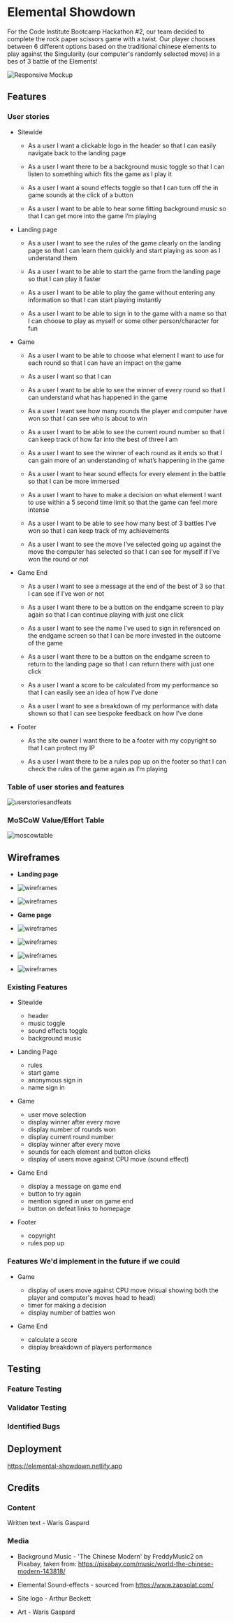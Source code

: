 # Elemental Showdown

For the Code Institute Bootcamp Hackathon #2, our team decided to complete the rock paper scissors game with a twist. Our player chooses between 6 different options based on the traditional chinese elements to play against the Singularity (our computer's randomly selected move) in a bes of 3 battle of the Elements!


![Responsive Mockup](./assets/img/responsive-mockup.png)

## Features 


### User stories

- Sitewide

    - As a user I want a clickable logo in the header so that I can easily navigate back to the landing page

    - As a user I want there to be a background music toggle so that I can listen to something which fits the game as I play it

    - As a user I want a sound effects toggle so that I can turn off the in game sounds at the click of a button

    - As a user I want to be able to hear some fitting background music so that I can get more into the game I’m playing

- Landing page 

    - As a user I want to see the rules of the game clearly on the landing page so that I can learn them quickly and start playing as soon as I understand them

    - As a user I want to be able to start the game from the landing page so that I can play it faster

    - As a user I want  to be able to play the game without entering any information so that I can start playing instantly

    - As a user I want to be able to sign in to the game with a name so that I can choose to play as myself or some other person/character for fun

- Game

    - As a user I want to be able to choose what element I want to use for each round so that I can have an impact on the game

    - As a user I want so that I can

    - As a user I want to be able to see the winner of every round so that I can understand what has happened in the game

    - As a user I want see how many rounds the player and computer have won so that I can see who is about to win

    - As a user I want to be able to see the current round number so that I can keep track of how far into the best of three I am

    - As a user I want to see the winner of each round as it ends so that I can gain more of an understanding of what’s happening in the game

    - As a user I want to hear sound effects for every element in the battle so that I can be more immersed

    - As a user I want to have to make a decision on what element I want to use within a 5 second time limit so that the game can feel more intense
    
    - As a user I want to be able to see how many best of 3 battles I've won so that I can keep track of my achievements

    - As a user I want to see the move I’ve selected going up against the move the computer has selected so that I can see for myself if I’ve won the round or not 

- Game End

    - As a user I want to see a message at the end of the best of 3 so that I can see if I’ve won or not

    - As a user I want there to be a button on the endgame screen to play again so that I can continue playing with just one click

    - As a user I want to see the name I’ve used to sign in referenced on the endgame screen so that I can be more invested in the outcome of the game

    - As a user I want there to be a button on the endgame screen to return to the landing page so that I can return there with just one click

    - As a user I want a score to be calculated from my performance so that I can easily see an idea of how I've done

    - As a user I want to see a breakdown of my performance with data shown so that I can see bespoke feedback on how I've done 

- Footer

    - As the site owner I want there to be a footer with my copyright so that I can protect my IP

    - As a user I want there to be a rules pop up on the footer so that I can check the rules of the game again as I’m playing

### Table of user stories and features

![userstoriesandfeats](./assets/img/features-for-each-userstory.png)

### MoSCoW Value/Effort Table

![moscowtable](./assets/img/moscow-table.png)

## Wireframes

- __Landing page__

- ![wireframes](./assets/img/wireframe-landing-page.png)

- ![wireframes](./assets/img/wireframe-landing-page-hf.png)

- __Game page__

- ![wireframes](./assets/img/wireframe-game-running.png)

- ![wireframes](./assets/img/wireframe-gameover-modal.png)

- ![wireframes](./assets/img/wireframe-game-running-hf.png)

- ![wireframes](./assets/img/wireframe-gameover-modal-hf.png)

### Existing Features

- Sitewide

    - header
    - music toggle
    - sound effects toggle
    - background music

- Landing Page

    - rules
    - start game
    - anonymous sign in
    - name sign in

- Game

    - user move selection
    - display winner after every move
    - display number of rounds won
    - display current round number
    - display winner after every move
    - sounds for each element and button clicks
    - display of users move against CPU move (sound effect)

- Game End

    - display a message on game end
    - button to try again
    - mention signed in user on game end
    - button on defeat links to homepage

- Footer
    - copyright
    - rules pop up


### Features We'd implement in the future if we could

- Game

    - display of users move against CPU move (visual showing both the player and computer's moves head to head)
    - timer for making a decision 
    - display number of battles won 

- Game End

    - calculate a score 
    - display breakdown of players performance 

## Testing 


### Feature Testing


### Validator Testing 


### Identified Bugs


## Deployment

https://elemental-showdown.netlify.app

## Credits 


### Content 

Written text - Waris Gaspard

### Media

- Background Music - 'The Chinese Modern' by FreddyMusic2 on Pixabay, taken from: https://pixabay.com/music/world-the-chinese-modern-143818/

- Elemental Sound-effects - sourced from https://www.zapsplat.com/

- Site logo - Arthur Beckett
- Art - Waris Gaspard

